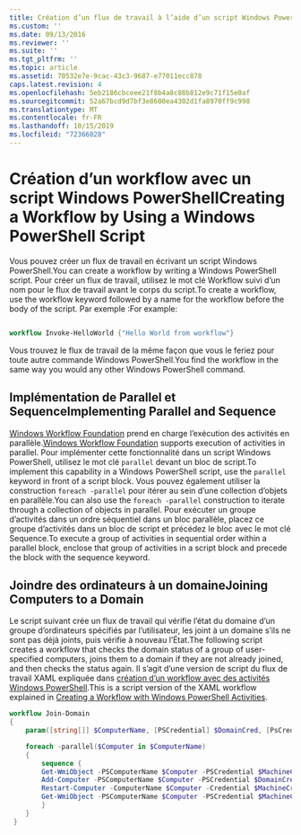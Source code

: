```yaml
---
title: Création d’un flux de travail à l’aide d’un script Windows PowerShell | Microsoft Docs
ms.custom: ''
ms.date: 09/13/2016
ms.reviewer: ''
ms.suite: ''
ms.tgt_pltfrm: ''
ms.topic: article
ms.assetid: 70532e7e-9cac-43c3-9687-e77011ecc878
caps.latest.revision: 4
ms.openlocfilehash: 5eb2186cbceee21f8b4a8c88b812e9c71f15e0af
ms.sourcegitcommit: 52a67bcd9d7bf3e8600ea4302d1fa8970ff9c998
ms.translationtype: MT
ms.contentlocale: fr-FR
ms.lasthandoff: 10/15/2019
ms.locfileid: "72366028"
---
```

# <a name="creating-a-workflow-by-using-a-windows-powershell-script"></a><span data-ttu-id="6c959-102">Création d’un workflow avec un script Windows PowerShell</span><span class="sxs-lookup"><span data-stu-id="6c959-102">Creating a Workflow by Using a Windows PowerShell Script</span></span>

<span data-ttu-id="6c959-103">Vous pouvez créer un flux de travail en écrivant un script Windows PowerShell.</span><span class="sxs-lookup"><span data-stu-id="6c959-103">You can create a workflow by writing a Windows PowerShell script.</span></span> <span data-ttu-id="6c959-104">Pour créer un flux de travail, utilisez le mot clé Workflow suivi d’un nom pour le flux de travail avant le corps du script.</span><span class="sxs-lookup"><span data-stu-id="6c959-104">To create a workflow, use the workflow keyword followed by a name for the workflow before the body of the script.</span></span> <span data-ttu-id="6c959-105">Par exemple :</span><span class="sxs-lookup"><span data-stu-id="6c959-105">For example:</span></span>

```powershell

workflow Invoke-HelloWorld {"Hello World from workflow"}
```

<span data-ttu-id="6c959-106">Vous trouvez le flux de travail de la même façon que vous le feriez pour toute autre commande Windows PowerShell.</span><span class="sxs-lookup"><span data-stu-id="6c959-106">You find the workflow in the same way you would any other Windows PowerShell command.</span></span>

## <a name="implementing-parallel-and-sequence"></a><span data-ttu-id="6c959-107">Implémentation de Parallel et Sequence</span><span class="sxs-lookup"><span data-stu-id="6c959-107">Implementing Parallel and Sequence</span></span>

<span data-ttu-id="6c959-108">[Windows Workflow Foundation](https://msdn.microsoft.com/en-us/library/ms735967.aspx) prend en charge l’exécution des activités en parallèle.</span><span class="sxs-lookup"><span data-stu-id="6c959-108">[Windows Workflow Foundation](https://msdn.microsoft.com/en-us/library/ms735967.aspx) supports execution of activities in parallel.</span></span> <span data-ttu-id="6c959-109">Pour implémenter cette fonctionnalité dans un script Windows PowerShell, utilisez le mot clé `parallel` devant un bloc de script.</span><span class="sxs-lookup"><span data-stu-id="6c959-109">To implement this capability in a Windows PowerShell script, use the `parallel` keyword in front of a script block.</span></span> <span data-ttu-id="6c959-110">Vous pouvez également utiliser la construction `foreach -parallel` pour itérer au sein d’une collection d’objets en parallèle.</span><span class="sxs-lookup"><span data-stu-id="6c959-110">You can also use the `foreach -parallel` construction to iterate through a collection of objects in parallel.</span></span> <span data-ttu-id="6c959-111">Pour exécuter un groupe d’activités dans un ordre séquentiel dans un bloc parallèle, placez ce groupe d’activités dans un bloc de script et précédez le bloc avec le mot clé Sequence.</span><span class="sxs-lookup"><span data-stu-id="6c959-111">To execute a group of activities in sequential order within a parallel block, enclose that group of activities in a script block and precede the block with the sequence keyword.</span></span>

## <a name="joining-computers-to-a-domain"></a><span data-ttu-id="6c959-112">Joindre des ordinateurs à un domaine</span><span class="sxs-lookup"><span data-stu-id="6c959-112">Joining Computers to a Domain</span></span>

<span data-ttu-id="6c959-113">Le script suivant crée un flux de travail qui vérifie l’état du domaine d’un groupe d’ordinateurs spécifiés par l’utilisateur, les joint à un domaine s’ils ne sont pas déjà joints, puis vérifie à nouveau l’État.</span><span class="sxs-lookup"><span data-stu-id="6c959-113">The following script creates a workflow that checks the domain status of a group of user-specified computers, joins them to a domain if they are not already joined, and then checks the status again.</span></span> <span data-ttu-id="6c959-114">Il s’agit d’une version de script du flux de travail XAML expliquée dans [création d’un workflow avec des activités Windows PowerShell](./creating-a-workflow-with-windows-powershell-activities.md).</span><span class="sxs-lookup"><span data-stu-id="6c959-114">This is a script version of the XAML workflow explained in [Creating a Workflow with Windows PowerShell Activities](./creating-a-workflow-with-windows-powershell-activities.md).</span></span>

```powershell
workflow Join-Domain
{
    param([string[]] $ComputerName, [PSCredential] $DomainCred, [PsCredential] $MachineCred)

    foreach -parallel($Computer in $ComputerName)
    {
        sequence {
        Get-WmiObject -PSComputerName $Computer -PSCredential $MachineCred
        Add-Computer -PSComputerName $Computer -PSCredential $DomainCred
        Restart-Computer -ComputerName $Computer -Credential $MachineCred -For PowerShell -Force -Wait -PSComputerName ""
        Get-WmiObject -PSComputerName $Computer -PSCredential $MachineCred
        }
    }
 }

```